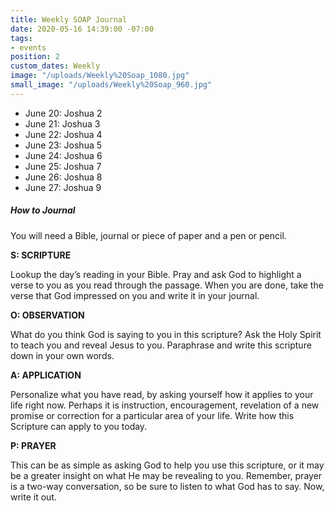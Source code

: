 ```yaml
---
title: Weekly SOAP Journal
date: 2020-05-16 14:39:00 -07:00
tags:
- events
position: 2
custom_dates: Weekly
image: "/uploads/Weekly%20Soap_1080.jpg"
small_image: "/uploads/Weekly%20Soap_960.jpg"
---
```


* June 20: Joshua 2
* June 21: Joshua 3
* June 22: Joshua 4
* June 23: Joshua 5
* June 24: Joshua 6
* June 25: Joshua 7
* June 26: Joshua 8
* June 27: Joshua 9

##### How to Journal

You will need a Bible, journal or piece of paper and a pen or pencil.

**S: SCRIPTURE**

Lookup the day’s reading in your Bible. Pray and ask God to highlight a verse to you as you read through the passage. When you are done, take the verse that God impressed on you and write it in your journal.

**O: OBSERVATION**

What do you think God is saying to you in this scripture? Ask the Holy Spirit to teach you and reveal Jesus to you. Paraphrase and write this scripture down in your own words.

**A: APPLICATION**

Personalize what you have read, by asking yourself how it applies to your life right now. Perhaps it is instruction, encouragement, revelation of a new promise or correction for a particular area of your life. Write how this Scripture can apply to you today.

**P: PRAYER**

This can be as simple as asking God to help you use this scripture, or it may be a greater insight on what He may be revealing to you. Remember, prayer is a two-way conversation, so be sure to listen to what God has to say. Now, write it out.